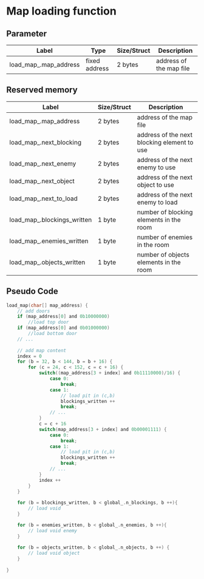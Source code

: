 # Map loading function

## Parameter

| Label | Type | Size/Struct |  Description  |
| ------------- | ------------- | ---------- | ----------- |
| load_map_.map_address | fixed address | 2 bytes | address of the map file |

## Reserved memory

| Label | Size/Struct |  Description  |
| ------------- | ---------- | ----------- |
| load_map_.map_address | 2 bytes | address of the map file |
| load_map_.next_blocking | 2 bytes | address of the next blocking element to use |
| load_map_.next_enemy | 2 bytes | address of the next enemy to use |
| load_map_.next_object | 2 bytes | address of the next object to use |
| load_map_.next_to_load | 2 bytes | address of the next enemy to load |
| load_map_.blockings_written | 1 byte | number of blocking elements in the room |
| load_map_.enemies_written | 1 byte | number of enemies in the room |
| load_map_.objects_written | 1 byte | number of objects elements in the room |

## Pseudo Code

~~~C
load_map(char[] map_address) {
    // add doors
    if (map_address[0] and 0b10000000)
        //load top door
    if (map_address[0] and 0b01000000)
        //load bottom door
    // ...
    
    // add map content
    index = 0
    for (b = 32, b < 144, b = b + 16) {
        for (c = 24, c < 152, c = c + 16) {
            switch((map_address[3 + index] and 0b11110000)/16) {
                case 0:
                    break;
                case 1:
                    // load pit in (c,b)
                    blockings_written ++
                    break;
                // ...
            }
            c = c + 16
            switch(map_address[3 + index] and 0b00001111) {
                case 0:
                    break;
                case 1:
                    // load pit in (c,b)
                    blockings_written ++
                    break;
                // ...
            }
            index ++
        }
    }
    
    for (b = blockings_written, b < global_.n_blockings, b ++){
        // load void
    }

    for (b = enemies_written, b < global_.n_enemies, b ++){
        // load void enemy
    }
    
    for (b = objects_written, b < global_.n_objects, b ++) {
        // load void object
    }
    
}
~~~